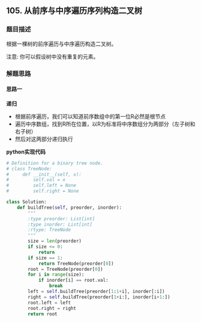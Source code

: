 ## 105. 从前序与中序遍历序列构造二叉树
### 题目描述
根据一棵树的前序遍历与中序遍历构造二叉树。

注意:
你可以假设树中没有重复的元素。
### 解题思路
#### 思路一
**递归**
- 根据前序遍历，我们可以知道前序数组中的第一位R必然是根节点
- 遍历中序数组，找到R所在位置，以R为标准将中序数组分为两部分（左子树和右子树）
- 然后对这两部分递归执行

**python实现代码**
```python
# Definition for a binary tree node.
# class TreeNode:
#     def __init__(self, x):
#         self.val = x
#         self.left = None
#         self.right = None

class Solution:
    def buildTree(self, preorder, inorder):
        """
        :type preorder: List[int]
        :type inorder: List[int]
        :rtype: TreeNode
        """
        size = len(preorder)
        if size <= 0:
            return 
        if size == 1:
            return TreeNode(preorder[0])
        root = TreeNode(preorder[0])
        for i in range(size):
            if inorder[i] == root.val:
                break
        left = self.buildTree(preorder[1:1+i], inorder[:i])
        right = self.buildTree(preorder[1+i:], inorder[i+1:])
        root.left = left
        root.right = right
        return root

```

